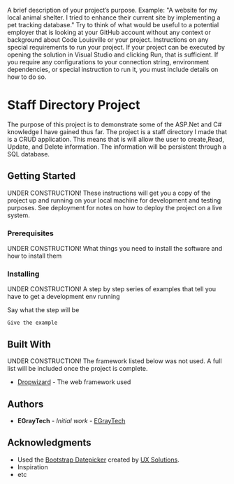 A brief description of your project’s purpose. Example: "A website for my local animal shelter. I tried to enhance their current site by implementing a pet tracking database." Try to think of what would be useful to a potential employer that is looking at your GitHub account without any context or background about Code Louisville or your project.
Instructions on any special requirements to run your project. If your project can be executed by opening the solution in Visual Studio and clicking Run, that is sufficient. If you require any configurations to your connection string, environment dependencies, or special instruction to run it, you must include details on how to do so.

# Staff Directory Project

The purpose of this project is to demonstrate some of the ASP.Net and C# knowledge I have gained thus far.
The project is a staff directory I made that is a CRUD application. This means that is will allow the user
to create,Read, Update, and Delete information. The information will be persistent through a SQL database.

## Getting Started

UNDER CONSTRUCTION!
These instructions will get you a copy of the project up and running on your local machine for development and testing purposes. See deployment for notes on how to deploy the project on a live system.

### Prerequisites

UNDER CONSTRUCTION!
What things you need to install the software and how to install them

### Installing

UNDER CONSTRUCTION!
A step by step series of examples that tell you have to get a development env running

Say what the step will be

```
Give the example
```

## Built With
UNDER CONSTRUCTION!
The framework listed below was not used. A full list will be included once the project is complete.
* [Dropwizard](http://www.dropwizard.io/1.0.2/docs/) - The web framework used

## Authors

* **EGrayTech** - *Initial work* - [EGrayTech](https://github.com/EGrayTech)

## Acknowledgments

* Used the [Bootstrap Datepicker](https://github.com/uxsolutions/bootstrap-datepicker/) created by [UX Solutions](https://github.com/uxsolutions).
* Inspiration
* etc